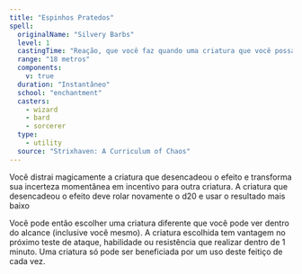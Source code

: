 ```yaml
---
title: "Espinhos Pratedos"
spell:
  originalName: "Silvery Barbs"
  level: 1
  castingTime: "Reação, que você faz quando uma criatura que você possa ver a até 18 metros de você tenha sucesso em uma jogada de ataque, teste de habilidade ou teste de resistência"
  range: "18 metros"
  components:
    v: true
  duration: "Instantâneo"
  school: "enchantment"
  casters:
    - wizard
    - bard
    - sorcerer
  type:
    - utility
  source: "Strixhaven: A Curriculum of Chaos"
---
```


Você distrai magicamente a criatura que desencadeou o efeito e transforma sua incerteza momentânea em incentivo para outra criatura. A criatura que desencadeou o efeito deve rolar novamente o d20 e usar o resultado mais baixo

Você pode então escolher uma criatura diferente que você pode ver dentro do alcance (inclusive você mesmo). A criatura escolhida tem vantagem no próximo teste de ataque, habilidade ou resistência que realizar dentro de 1 minuto. Uma criatura só pode ser beneficiada por um uso deste feitiço de cada vez.
